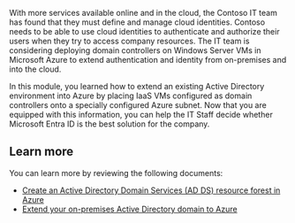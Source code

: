 With more services available online and in the cloud, the Contoso IT team has found that they must define and manage cloud identities. Contoso needs to be able to use cloud identities to authenticate and authorize their users when they try to access company resources. The IT team is considering deploying domain controllers on Windows Server VMs in Microsoft Azure to extend authentication and identity from on-premises and into the cloud. 

In this module, you learned how to extend an existing Active Directory environment into Azure by placing IaaS VMs configured as domain controllers onto a specially configured Azure subnet. Now that you are equipped with this information, you can help the IT Staff decide whether Microsoft Entra ID is the best solution for the company.


## Learn more

You can learn more by reviewing the following documents:

- [Create an Active Directory Domain Services (AD DS) resource forest in Azure](https://aka.ms/adds-forest?azure-portal=true)
- [Extend your on-premises Active Directory domain to Azure](https://aka.ms/adds-extend-domain?azure-portal=true)
